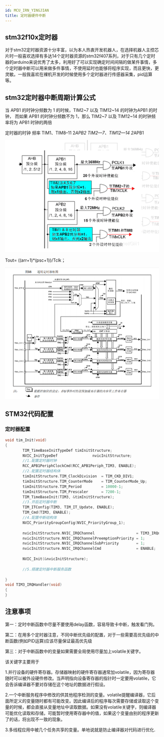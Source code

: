```yaml
---
id: MCU_IRN_YINGJIAN
title: 定时器硬件中断
---
```


## stm32f10x定时器

对于stm32定时器资源十分丰富，以为本人热衷开发机器人，在选择机器人主控芯片时一般喜欢选择有多达14个定时器资源的stm32f407系列，对于只有几个定时器的arduino来说优秀了太多，利用好了可以实现确定时间间隔的做某件事情，多个定时器中断可以用来做多件事情，不使用延时也能够将程序实现，而且更快，更灵敏。一般我喜欢在裸机开发的时候使用多个定时器进行传感器采集，pid运算等。

## stm32定时器中断周期计算公式

当 APB1 的时钟分频数为 1 的时候，TIM2~7 以及 TIM12~14 的时钟为APB1 的时钟，
而如果 APB1 的时钟分频数不为 1，那么 TIM2~7 以及 TIM12~14 的时钟频率将为 APB1 时钟的两倍

定时器的时钟	    频率
TIM1、TIM8–11	    2*APB2
TIM2—7、TIM12—14	2*APB1

![3D1](img/定时器中断/NO2.png)

Tout= ((arr+1)*(psc+1))/Tclk；

![3D1](img/定时器中断/NO1.png)

## STM32代码配置
### 定时器配置
```C title="定时器配置"
void tim_Init(void)
{
		TIM_TimeBaseInitTypeDef timInitStructure;
		NVIC_InitTypeDef 				nvicInitStructure;
		//1.配置定时器时钟
		RCC_APB1PeriphClockCmd(RCC_APB1Periph_TIM3, ENABLE);
		//2.配置定时器结构体
		timInitStructure.TIM_ClockDivision	= TIM_CKD_DIV1;
		timInitStructure.TIM_CounterMode	= TIM_CounterMode_Up;
		timInitStructure.TIM_Period			= 10000-1;
		timInitStructure.TIM_Prescaler		= 7200-1;
		TIM_TimeBaseInit(TIM3, &timInitStructure);
		//3.开启定时器中断
		TIM_ITConfig(TIM3, TIM_IT_Update, ENABLE);
		TIM_Cmd(TIM3, ENABLE);
		//4.配置中断结构体
		NVIC_PriorityGroupConfig(NVIC_PriorityGroup_1);
		
		nvicInitStructure.NVIC_IRQChannel					= TIM3_IRQn;
		nvicInitStructure.NVIC_IRQChannelPreemptionPriority	= 1;
		nvicInitStructure.NVIC_IRQChannelSubPriority		= 1;
		nvicInitStructure.NVIC_IRQChannelCmd				= ENABLE;
		
		NVIC_Init(&nvicInitStructure);
		
		//5.搭建定时器中断服务函数
		
}
void TIM3_IRQHandler(void)
{
}
```

## 注意事项

第一：定时中断函数中尽量不要使用delay函数，容易导致卡中断，触发看门狗。

第二：在用多个定时器注意，不同中断优先级的配置，对于一些需要高优先级的中断函数(例如PID运算)应该尽量保证最高优先级

第三：对于中断函数中的变量如果需要全局使用尽量加上volatile关键字。

该关键字主要用于

1.并行设备的硬件寄存器。存储器映射的硬件寄存器通常加volatile，因为寄存器随时可以被外设硬件修改。当声明指向设备寄存器的指针时一定要用volatile，它会告诉编译器不要对存储在这个地址的数据进行假设。

2.一个中断服务程序中修改的供其他程序检测的变量。volatile提醒编译器，它后面所定义的变量随时都有可能改变。因此编译后的程序每次需要存储或读取这个变量的时候，都会直接从变量地址中读取数据。如果没有volatile关键字，则编译器可能优化读取和存储，可能暂时使用寄存器中的值，如果这个变量由别的程序更新了的话，将出现不一致的现象。

3.多线程应用中被几个任务共享的变量。单地说就是防止编译器对代码进行优化.